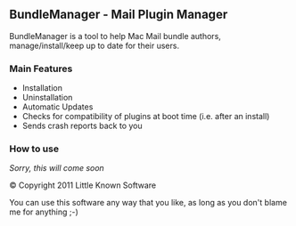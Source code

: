 ## BundleManager - Mail Plugin Manager

BundleManager is a tool to help Mac Mail bundle authors, manage/install/keep up to date for their users.

### Main Features

* Installation
* Uninstallation
* Automatic Updates
* Checks for compatibility of plugins at boot time (i.e. after an install)
* Sends crash reports back to you

### How to use

_Sorry, this will come soon_

© Copyright 2011 Little Known Software

You can use this software any way that you like, as long as you don't blame me for anything ;-)
